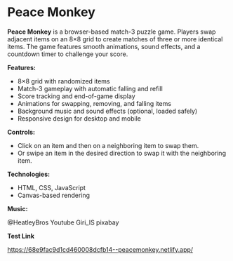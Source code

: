 # Peace Monkey

**Peace Monkey** is a browser-based match-3 puzzle game. Players swap adjacent items on an 8×8 grid to create matches of three or more identical items. The game features smooth animations, sound effects, and a countdown timer to challenge your score.

**Features:**

* 8×8 grid with randomized items
* Match-3 gameplay with automatic falling and refill
* Score tracking and end-of-game display
* Animations for swapping, removing, and falling items
* Background music and sound effects (optional, loaded safely)
* Responsive design for desktop and mobile

**Controls:**

* Click on an item and then on a neighboring item to swap them.
* Or swipe an item in the desired direction to swap it with the neighboring item.

**Technologies:**

* HTML, CSS, JavaScript
* Canvas-based rendering
  
**Music:**

@HeatleyBros Youtube
Giri_IS pixabay

**Test Link**

https://68e9fac9d1cd460008dcfb14--peacemonkey.netlify.app/
